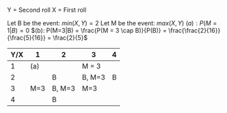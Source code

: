 Y = Second roll
X = First roll

Let B be the event: $min(X,Y) = 2$
Let M be the event: $max(X,Y)$ 
$(a): P(M=1 | B)= 0$ 
$(b): P(M=3|B) = \frac{P(M = 3 \cap B)}{P(B)} = \frac{\frac{2}{16}}{\frac{5}{16}} = \frac{2}{5}$  

| Y/X | 1   | 2      | 3      | 4   |
| --- | --- | ------ | ------ | --- |
| 1   | (a) |        | M = 3  |     |
| 2   |     | B      | B, M=3 | B   |
| 3   | M=3 | B, M=3 | M=3    |     |
| 4   |     | B      |        |     |
